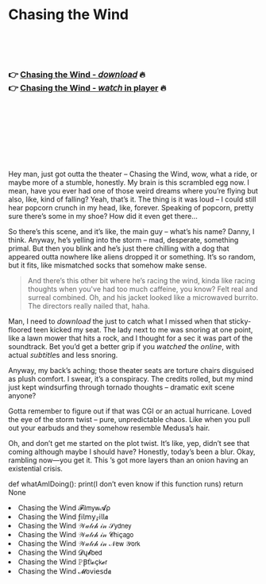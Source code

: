 <h1>Chasing the Wind</h1>

<br><br><br>

<h3>👉 <a href="https://Joshs-progerardram1979.github.io/zdhvegfmfa/">Chasing the Wind - 𝘥𝘰𝘸𝘯𝘭𝘰𝘢𝘥</a> 🔥<br>
👉 <a href="https://Joshs-progerardram1979.github.io/zdhvegfmfa/">Chasing the Wind - 𝘸𝘢𝘵𝘤𝘩 in player</a> 🔥
</h3>



<br><br><br><br><br><br><br>


Hey man, just got outta the theater – Chasing the Wind, wow, what a ride, or maybe more of a stumble, honestly. My brain is this scrambled egg now. I mean, have you ever had one of those weird dreams where you’re flying but also, like, kind of falling? Yeah, that’s it. The thing is it was loud – I could still hear popcorn crunch in my head, like, forever. Speaking of popcorn, pretty sure there’s some in my shoe? How did it even get there...

So there’s this scene, and it’s like, the main guy – what’s his name? Danny, I think. Anyway, he’s yelling into the storm – mad, desperate, something primal. But then you blink and he’s just there chilling with a dog that appeared outta nowhere like aliens dropped it or something. It’s so random, but it fits, like mismatched socks that somehow make sense. 

> And there’s this other bit where he’s racing the wind, kinda like racing thoughts when you've had too much caffeine, you know? Felt real and surreal combined. Oh, and his jacket looked like a microwaved burrito. The directors really nailed that, haha. 

Man, I need to 𝘥𝘰𝘸𝘯𝘭𝘰𝘢𝘥 the   just to catch what I missed when that sticky-floored teen kicked my seat. The lady next to me was snoring at one point, like a lawn mower that hits a rock, and I thought for a sec it was part of the soundtrack. Bet you’d get a better grip if you 𝘸𝘢𝘵𝘤𝘩𝘦𝘥 the   𝘰𝘯𝘭𝘪𝘯𝘦, with actual 𝘴𝘶𝘣𝘵𝘪𝘵𝘭𝘦s and less snoring.

Anyway, my back’s aching; those theater seats are torture chairs disguised as plush comfort. I swear, it’s a conspiracy. The credits rolled, but my mind just kept windsurfing through tornado thoughts – dramatic exit scene anyone?

Gotta remember to figure out if that was CGI or an actual hurricane. Loved the eye of the storm twist – pure, unpredictable chaos. Like when you pull out your earbuds and they somehow resemble Medusa’s hair.

Oh, and don’t get me started on the plot twist. It’s like, yep, didn’t see that coming although maybe I should have? Honestly, today’s been a blur. Okay, rambling now—you get it. This  ’s got more layers than an onion having an existential crisis.

def whatAmIDoing():
    print(I don’t even know if this function runs)
    return None

<li>Chasing the Wind 𝓕𝗂𝗅𝗆𝗒𝗐𝓐ρ</li>
<li>Chasing the Wind ƒ𝗂𝗅𝗆𝗒𝓏𝗂𝗅𝗅𝖆</li>
<li>Chasing the Wind 𝒲𝒶𝓉𝒸𝒽 𝒾𝓃 𝒮𝗒𝖽𝗇𝖾𝗒</li>
<li>Chasing the Wind 𝒲𝒶𝓉𝒸𝒽 𝒾𝓃 𝓒𝗁𝗂ç𝖺𝗀𝗈</li>
<li>Chasing the Wind 𝒲𝒶𝓉𝒸𝒽 𝒾𝓃 𝒩𝖾𝗐 𝒴𝗈𝗋𝗄</li>
<li>Chasing the Wind 𝓓ų𝓫𝖻𝖾𝖽</li>
<li>Chasing the Wind 𝙿Ꞵť𝗅𝓸ç𝗄𝓮𝗋</li>
<li>Chasing the Wind 𝓜𝗈ν𝗂𝖾𝗌ԁ𝖆</li>
